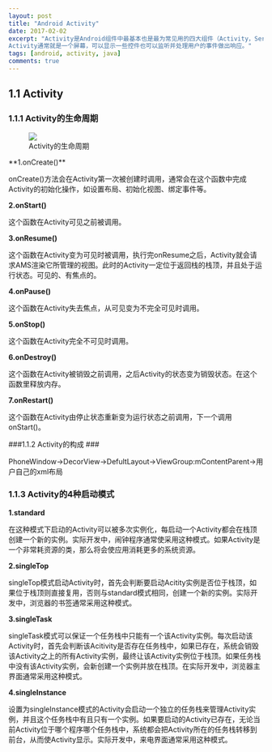```yaml
---
layout: post
title: "Android Activity"
date: 2017-02-02
excerpt: "Activity是Android组件中最基本也是最为常见用的四大组件（Activity，Service服务,Content Provider内容提供者，BroadcastReceiver广播接收器）之一。
Activity通常就是一个屏幕，可以显示一些控件也可以监听并处理用户的事件做出响应。"
tags: [android, activity, java]
comments: true
---
```

## 1.1 Activity ##
### 1.1.1 Activity的生命周期 ###
<figure>
	<a href="https://raw.githubusercontent.com/ShadoFung/ShadoFung.GitHub.io/master/_posts/images/android_activity/actiVity_lifecycle.png"><img src="https://raw.githubusercontent.com/ShadoFung/ShadoFung.GitHub.io/master/_posts/images/android_activity/activity_lifecycle.png"></a>
	<figcaption>Activity的生命周期</figcaption>
</figure>
**1.onCreate()**

onCreate()方法会在Activity第一次被创建时调用，通常会在这个函数中完成Activity的初始化操作，如设置布局、初始化视图、绑定事件等。

**2.onStart()**

这个函数在Activity可见之前被调用。

**3.onResume()**

这个函数在Activity变为可见时被调用，执行完onResume之后，Activity就会请求AMS渲染它所管理的视图。此时的Activity一定位于返回栈的栈顶，并且处于运行状态。可见的、有焦点的。

**4.onPause()**

这个函数在Activity失去焦点，从可见变为不完全可见时调用。

**5.onStop()**

这个函数在Activity完全不可见时调用。

**6.onDestroy()**

这个函数在Activity被销毁之前调用，之后Activity的状态变为销毁状态。在这个函数里释放内存。

**7.onRestart()**

这个函数在Activity由停止状态重新变为运行状态之前调用，下一个调用onStart()。

###1.1.2 Activity的构成 ###

PhoneWindow→DecorView→DefultLayout→ViewGroup:mContentParent→用户自己的xml布局

### 1.1.3 Activity的4种启动模式 ###
**1.standard**

在这种模式下启动的Activity可以被多次实例化，每启动一个Activity都会在栈顶创建一个新的实例。实际开发中，闹钟程序通常使采用这种模式。如果Activity是一个非常耗资源的类，那么将会使应用消耗更多的系统资源。

**2.singleTop**

singleTop模式启动Activity时，首先会判断要启动Acitity实例是否位于栈顶，如果位于栈顶则直接复用，否则与standard模式相同，创建一个新的实例。实际开发中，浏览器的书签通常采用这种模式。

**3.singleTask**

singleTask模式可以保证一个任务栈中只能有一个该Activity实例。每次启动该Activity时，首先会判断该Acitivity是否存在任务栈中，如果已存在，系统会销毁该Activity之上的所有Activity实例，最终让该Activity实例位于栈顶。如果任务栈中没有该Activity实例，会新创建一个实例并放在栈顶。在实际开发中，浏览器主界面通常采用这种模式。

**4.singleInstance**

设置为singleInstance模式的Activity会启动一个独立的任务栈来管理Activity实例，并且这个任务栈中有且只有一个实例。如果要启动的Activity已存在，无论当前Activity位于哪个程序哪个任务栈中，系统都会把Activity所在的任务栈转移到前台，从而使Activity显示。实际开发中，来电界面通常采用这种模式。
